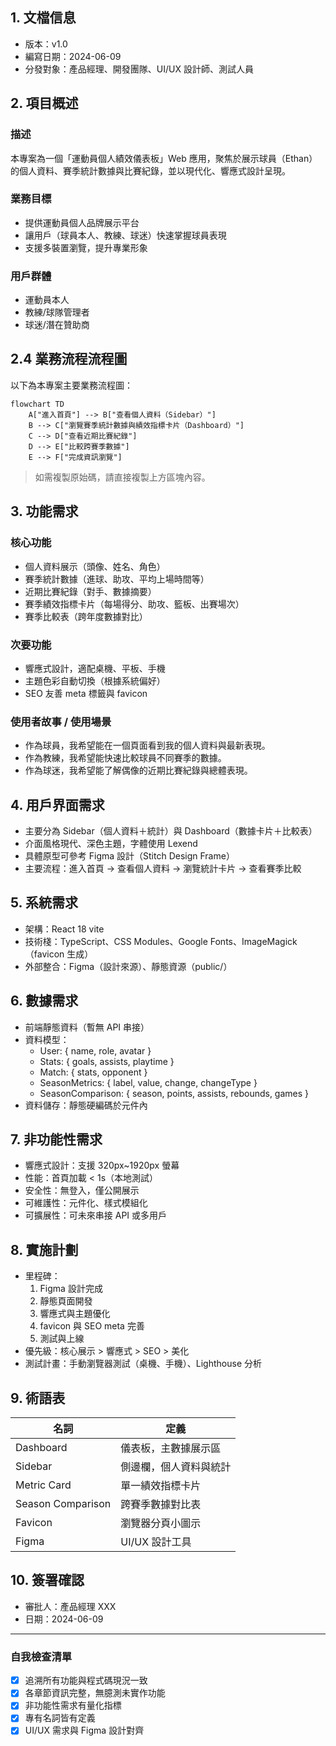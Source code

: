 ## 1. 文檔信息
- 版本：v1.0
- 編寫日期：2024-06-09
- 分發對象：產品經理、開發團隊、UI/UX 設計師、測試人員

## 2. 項目概述
### 描述
本專案為一個「運動員個人績效儀表板」Web 應用，聚焦於展示球員（Ethan）的個人資料、賽季統計數據與比賽紀錄，並以現代化、響應式設計呈現。

### 業務目標
- 提供運動員個人品牌展示平台
- 讓用戶（球員本人、教練、球迷）快速掌握球員表現
- 支援多裝置瀏覽，提升專業形象

### 用戶群體
- 運動員本人
- 教練/球隊管理者
- 球迷/潛在贊助商

## 2.4 業務流程流程圖

以下為本專案主要業務流程圖：

```mermaid
flowchart TD
    A["進入首頁"] --> B["查看個人資料（Sidebar）"]
    B --> C["瀏覽賽季統計數據與績效指標卡片（Dashboard）"]
    C --> D["查看近期比賽紀錄"]
    D --> E["比較跨賽季數據"]
    E --> F["完成資訊瀏覽"]
```

> 如需複製原始碼，請直接複製上方區塊內容。

## 3. 功能需求
### 核心功能
- 個人資料展示（頭像、姓名、角色）
- 賽季統計數據（進球、助攻、平均上場時間等）
- 近期比賽紀錄（對手、數據摘要）
- 賽季績效指標卡片（每場得分、助攻、籃板、出賽場次）
- 賽季比較表（跨年度數據對比）

### 次要功能
- 響應式設計，適配桌機、平板、手機
- 主題色彩自動切換（根據系統偏好）
- SEO 友善 meta 標籤與 favicon

### 使用者故事 / 使用場景
- 作為球員，我希望能在一個頁面看到我的個人資料與最新表現。
- 作為教練，我希望能快速比較球員不同賽季的數據。
- 作為球迷，我希望能了解偶像的近期比賽紀錄與總體表現。

## 4. 用戶界面需求
- 主要分為 Sidebar（個人資料＋統計）與 Dashboard（數據卡片＋比較表）
- 介面風格現代、深色主題，字體使用 Lexend
- 具體原型可參考 Figma 設計（Stitch Design Frame）
- 主要流程：進入首頁 → 查看個人資料 → 瀏覽統計卡片 → 查看賽季比較

## 5. 系統需求
- 架構：React 18 vite
- 技術棧：TypeScript、CSS Modules、Google Fonts、ImageMagick（favicon 生成）
- 外部整合：Figma（設計來源）、靜態資源（public/）

## 6. 數據需求
- 前端靜態資料（暫無 API 串接）
- 資料模型：
  - User: { name, role, avatar }
  - Stats: { goals, assists, playtime }
  - Match: { stats, opponent }
  - SeasonMetrics: { label, value, change, changeType }
  - SeasonComparison: { season, points, assists, rebounds, games }
- 資料儲存：靜態硬編碼於元件內

## 7. 非功能性需求
- 響應式設計：支援 320px~1920px 螢幕
- 性能：首頁加載 < 1s（本地測試）
- 安全性：無登入，僅公開展示
- 可維護性：元件化、樣式模組化
- 可擴展性：可未來串接 API 或多用戶

## 8. 實施計劃
- 里程碑：
  1. Figma 設計完成
  2. 靜態頁面開發
  3. 響應式與主題優化
  4. favicon 與 SEO meta 完善
  5. 測試與上線
- 優先級：核心展示 > 響應式 > SEO > 美化
- 測試計畫：手動瀏覽器測試（桌機、手機）、Lighthouse 分析

## 9. 術語表
| 名詞             | 定義                                 |
|------------------|--------------------------------------|
| Dashboard        | 儀表板，主數據展示區                 |
| Sidebar          | 側邊欄，個人資料與統計               |
| Metric Card      | 單一績效指標卡片                     |
| Season Comparison| 跨賽季數據對比表                     |
| Favicon          | 瀏覽器分頁小圖示                     |
| Figma            | UI/UX 設計工具                       |

## 10. 簽署確認
- 審批人：產品經理 XXX
- 日期：2024-06-09

---

### 自我檢查清單
- [x] 追溯所有功能與程式碼現況一致
- [x] 各章節資訊完整，無臆測未實作功能
- [x] 非功能性需求有量化指標
- [x] 專有名詞皆有定義
- [x] UI/UX 需求與 Figma 設計對齊 